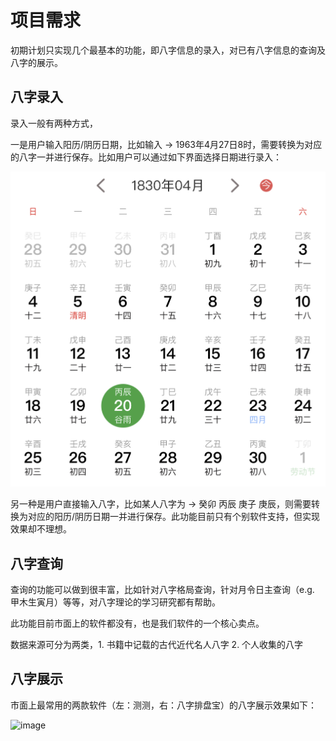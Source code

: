 # 项目需求

初期计划只实现几个最基本的功能，即八字信息的录入，对已有八字信息的查询及八字的展示。

## 八字录入

录入一般有两种方式，

一是用户输入阳历/阴历日期，比如输入 -> 1963年4月27日8时，需要转换为对应的八字一并进行保存。比如用户可以通过如下界面选择日期进行录入：

![](./img/sample_calendar.jpeg)

另一种是用户直接输入八字，比如某人八字为 -> 癸卯 丙辰 庚子 庚辰，则需要转换为对应的阳历/阴历日期一并进行保存。此功能目前只有个别软件支持，但实现效果却不理想。

## 八字查询

查询的功能可以做到很丰富，比如针对八字格局查询，针对月令日主查询（e.g. 甲木生寅月）等等，对八字理论的学习研究都有帮助。

此功能目前市面上的软件都没有，也是我们软件的一个核心卖点。

数据来源可分为两类，1. 书籍中记载的古代近代名人八字 2. 个人收集的八字

## 八字展示

市面上最常用的两款软件（左：测测，右：八字排盘宝）的八字展示效果如下：

<img width="1318" alt="image" src="https://github.com/sinoastro/bazi-numerology/assets/88317769/948d3cb5-f50c-4d2f-9b3f-b842eed624ef">

